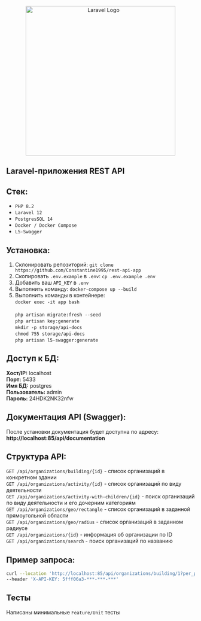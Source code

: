 <p align="center"><a href="#" target="_blank"><img src="https://raw.githubusercontent.com/laravel/art/master/logo-lockup/5%20SVG/2%20CMYK/1%20Full%20Color/laravel-logolockup-cmyk-red.svg" width="400" alt="Laravel Logo"></a></p>

## Laravel-приложения REST API

## Стек:
- `PHP 8.2`
- `Laravel 12`
- `PostgresSQL 14`
- `Docker / Docker Compose`
- `L5-Swagger`

## Установка:
1. Склонировать репозиторий: `git clone https://github.com/Constantine1995/rest-api-app`
2. Скопировать `.env.example` в `.env`: `cp .env.example .env`
3. Добавить ваш `API_KEY` в `.env`
4. Выполнить команду: `docker-compose up --build`
5. Выполнить команды в контейнере: <br>
   `docker exec -it app bash`<br><br>
   `php artisan migrate:fresh --seed`<br>
   `php artisan key:generate`<br>
   `mkdir -p storage/api-docs`<br>
   `chmod 755 storage/api-docs`<br>
   `php artisan l5-swagger:generate`<br>

## Доступ к БД:
**Хост/IP:** localhost<br>
**Порт:** 5433<br>
**Имя БД:** postgres<br>
**Пользователь:** admin<br>
**Пароль:** 24HDK2NK32nfw<br>

## Документация API (Swagger):
После установки документация будет доступна по адресу:  
**http://localhost:85/api/documentation**

## Структура API:
`GET /api/organizations/building/{id}` - cписок организаций в конкретном здании<br>
`GET /api/organizations/activity/{id}` - cписок организаций по виду деятельности<br>
`GET /api/organizations/activity-with-children/{id}` - поиск организаций по виду деятельности и его дочерним категориям<br>
`GET /api/organizations/geo/rectangle` - cписок организаций в заданной прямоугольной области<br>
`GET /api/organizations/geo/radius` - cписок организаций в заданном радиусе<br>
`GET /api/organizations/{id}` - информация об организации по ID<br>
`GET /api/organizations/search` - поиск организаций по названию<br>

## Пример запроса:
```bash
curl --location 'http://localhost:85/api/organizations/building/1?per_page=15' \
--header 'X-API-KEY: 5fff06a3-***-***-***'
```
## Тесты
Написаны минимальные `Feature/Unit` тесты

